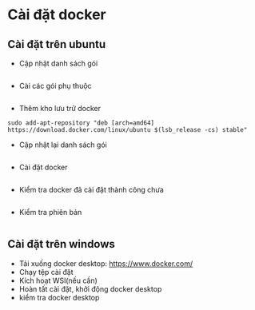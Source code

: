 # Cài đặt docker
## Cài đặt trên ubuntu
- Cập nhật danh sách gói
```sudo apt update
```
- Cài các gói phụ thuộc
```sudo apt install apt-transport-https ca-certificates curl software-properties-common
```
- Thêm kho lưu trữ docker
```curl -fsSL https://download.docker.com/linux/ubuntu/gpg | sudo apt-key add -
sudo add-apt-repository "deb [arch=amd64] https://download.docker.com/linux/ubuntu $(lsb_release -cs) stable"
```
- Cập nhật lại danh sách gói
```sudo apt update
```
- Cài đặt docker
```sudo apt install docker-ce
```
- Kiểm tra docker đã cài đặt thành công chưa
```sudo systrmctl status docker
```
- Kiểm tra phiên bản
```docker --version
```
## Cài đặt trên windows
- Tải xuống docker desktop: https://www.docker.com/
- Chạy tệp cài đặt
- Kích hoạt WSl(nếu cần)
- Hoàn tất cài đặt, khởi động docker desktop
- kiểm tra docker desktop
```docker version
```
